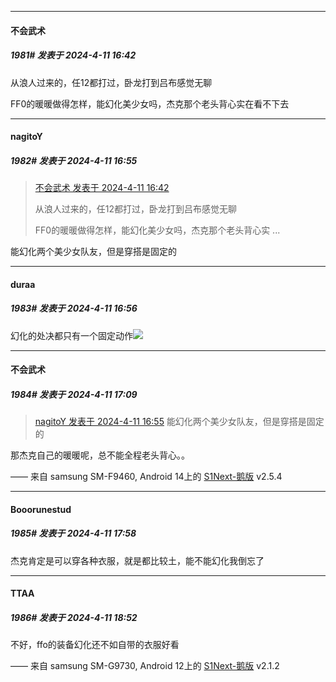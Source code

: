 ﻿
*****

####  不会武术  
##### 1981#       发表于 2024-4-11 16:42

从浪人过来的，任12都打过，卧龙打到吕布感觉无聊

FF0的暖暖做得怎样，能幻化美少女吗，杰克那个老头背心实在看不下去


*****

####  nagitoY  
##### 1982#       发表于 2024-4-11 16:55

<blockquote><a href="httphttps://bbs.saraba1st.com/2b/forum.php?mod=redirect&amp;goto=findpost&amp;pid=64560562&amp;ptid=2009757" target="_blank">不会武术 发表于 2024-4-11 16:42</a>

从浪人过来的，任12都打过，卧龙打到吕布感觉无聊

FF0的暖暖做得怎样，能幻化美少女吗，杰克那个老头背心实 ...</blockquote>
能幻化两个美少女队友，但是穿搭是固定的


*****

####  duraa  
##### 1983#       发表于 2024-4-11 16:56

幻化的处决都只有一个固定动作<img src="https://static.saraba1st.com/image/smiley/face2017/002.png" referrerpolicy="no-referrer">


*****

####  不会武术  
##### 1984#       发表于 2024-4-11 17:09

<blockquote><a href="httphttps://bbs.saraba1st.com/2b/forum.php?mod=redirect&amp;goto=findpost&amp;pid=64560735&amp;ptid=2009757" target="_blank">nagitoY 发表于 2024-4-11 16:55</a>
能幻化两个美少女队友，但是穿搭是固定的</blockquote>
那杰克自己的暖暖呢，总不能全程老头背心。。

—— 来自 samsung SM-F9460, Android 14上的 [S1Next-鹅版](https://github.com/ykrank/S1-Next/releases) v2.5.4


*****

####  Booorunestud  
##### 1985#       发表于 2024-4-11 17:58

杰克肯定是可以穿各种衣服，就是都比较土，能不能幻化我倒忘了


*****

####  TTAA  
##### 1986#       发表于 2024-4-11 18:52

不好，ffo的装备幻化还不如自带的衣服好看

—— 来自 samsung SM-G9730, Android 12上的 [S1Next-鹅版](https://github.com/ykrank/S1-Next/releases) v2.1.2

